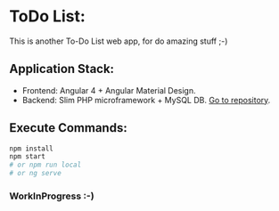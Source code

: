 # ToDo List:

This is another To-Do List web app, for do amazing stuff ;-)

## Application Stack:

* Frontend: Angular 4 + Angular Material Design.
* Backend: Slim PHP microframework + MySQL DB. [Go to repository](https://github.com/maurobonfietti/rest-api-slim-php).


## Execute Commands:

``` bash
npm install
npm start
# or npm run local
# or ng serve
```


### WorkInProgress :-)
